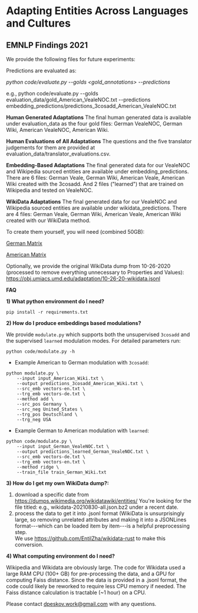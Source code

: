 # Adapting Entities Across Languages and Cultures
## EMNLP Findings 2021

We provide the following files for future experiments:

Predictions are evaluated as:

_python code/evaluate.py --golds <gold_annotations> --predictions <predictions>_

e.g., python code/evaluate.py --golds evaluation_data/gold_American_VealeNOC.txt --predictions embedding_predictions/predictions_3cosadd_American_VealeNOC.txt
    
**Human Generated Adaptations**
The final human generated data is available under evaluation_data as the four gold files: German VealeNOC, German Wiki, American VealeNOC, American Wiki.
    
**Human Evaluations of All Adaptations**
The questions and the five translator judgements for them are provided at evaluation_data/translator_evaluations.csv.

**Embedding-Based Adaptations**
The final generated data for our VealeNOC and Wikipedia sourced entities are available under embedding_predictions.
There are 6 files: German Veale, German Wiki, American Veale, American Wiki created with the 3cosadd.  And 2 files ("learned") that are trained on Wikipedia and tested on VealeNOC.   

**WikiData Adaptations**
The final generated data for our VealeNOC and Wikipedia sourced entities are available under wikidata_predictions.
There are 4 files: German Veale, German Wiki, American Veale, American Wiki created with our WikiData method.  

To create them yourself, you will need (combined 50GB):
    
[German Matrix](https://obj.umiacs.umd.edu/adaptation/all_german_matrix.npy)

[American Matrix](https://obj.umiacs.umd.edu/adaptation/all_american_matrix.npy)


Optionally, we provide the original WikiData dump from 10-26-2020 (processed to remove everything unnecessary to Properties and Values):
https://obj.umiacs.umd.edu/adaptation/10-26-20-wikidata.jsonl

**FAQ**

**1) What python environment do I need?**
```
pip install -r requirements.txt
```

**2) How do I produce embeddings based modulations?**

We provide ```modulate.py``` which supports both the unsupervised ```3cosadd``` and the supervised ```learned``` modulation modes. For detailed parameters run:
```
python code/modulate.py -h
```

* Example American to German modulation with ```3cosadd```:
```
python modulate.py \
    --input input_American_Wiki.txt \
    --output predictions_3cosadd_American_Wiki.txt \
    --src_emb vectors-en.txt \
    --trg_emb vectors-de.txt \
    --method add \
    --src_pos Germany \
    --src_neg United_States \
    --trg_pos Deutschland \
    --trg_neg USA
```

* Example German to American modulation with ```learned```:
```
python code/modulate.py \
    --input input_German_VealeNOC.txt \
    --output predictions_learned_German_VealeNOC.txt \
    --src_emb vectors-de.txt \
    --trg_emb vectors-en.txt \
    --method ridge \
    --train_file train_German_Wiki.txt
```

**3) How do I get my own WikiData dump?:**

1) download a specific date from  https://dumps.wikimedia.org/wikidatawiki/entities/
You're looking for the file titled: e.g., wikidata-20210830-all.json.bz2  under a recent date.
2) process the data to get it into .jsonl format (WikiData is unsurprisingly large, so removing unrelated attributes and making it into a JSONLines format---which can be loaded item by item---is a helpful preprocessing step.  
We use https://github.com/EntilZha/wikidata-rust to make this conversion.  
    
**4) What computing environment do I need?**

Wikipedia and Wikidata are obviously large.  The code for Wikidata used a large RAM CPU (100+ GB) for pre-processing the data, and a GPU for computing Faiss distance.  Since the data is provided in a .jsonl format, the code could likely be reworked to require less CPU memory if needed.  The Faiss distance calculation is tractable (~1 hour) on a CPU.  

Please contact dpeskov.work@gmail.com with any questions.  
